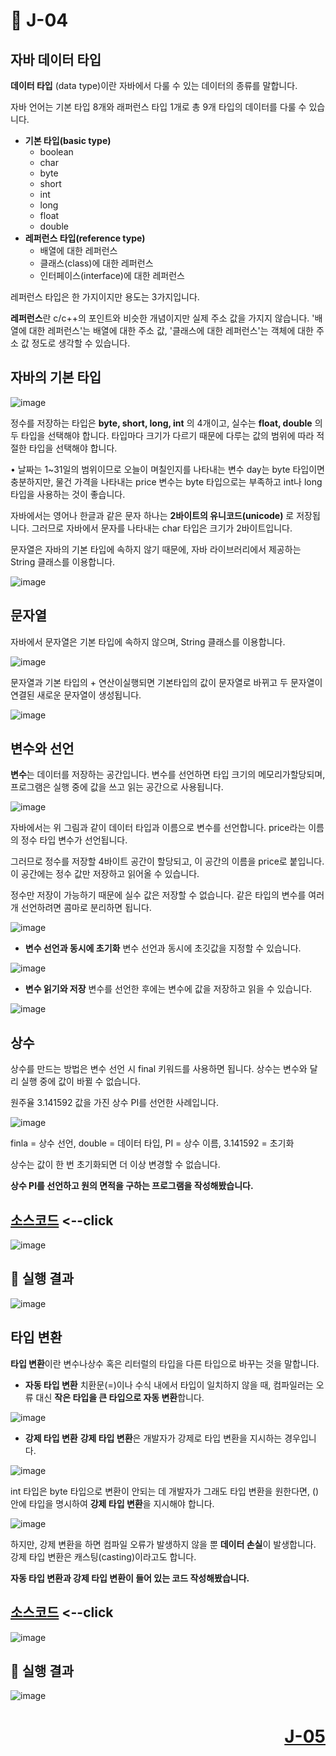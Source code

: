 # 📖 J-04

## **자바 데이터 타입**
**데이터 타입** (data type)이란 자바에서 다룰 수 있는 데이터의 종류를 말합니다. 

자바 언어는 기본 타입 8개와 래퍼런스 타입 1개로 총 9개 타입의 데이터를 다룰 수 있습니다.


* **기본 타입(basic type)**
  * boolean
  * char
  * byte
  * short
  * int
  * long
  * float
  * double
* **레퍼런스 타입(reference type)**
  * 배열에 대한 레퍼런스
  * 클래스(class)에 대한 레퍼런스
  * 인터페이스(interface)에 대한 레퍼런스

레퍼런스 타입은 한 가지이지만 용도는 3가지입니다.

**레퍼런스**란 c/c++의 포인트와 비슷한 개념이지만 실제 주소 값을 가지지 않습니다. '배열에 대한 레퍼런스'는 배열에 대한 주소 값, '클래스에 대한 레퍼런스'는 객체에 대한 주소 값 정도로 생각할 수 있습니다.

## **자바의 기본 타입**

![image](https://github.com/user-attachments/assets/91a5eede-b143-4864-8cf6-69dd790b3490)

정수를 저장하는 타입은 **byte, short, long, int** 의 4개이고, 실수는 **float, double** 의 두 타입을 선택해야 합니다. 
타입마다 크기가 다르기 때문에 다루는 값의 범위에 따라 적절한 타입을 선택해야 합니다.

• 날짜는 1~31일의 범위이므로 오늘이 며칠인지를 나타내는 변수 day는 byte 타입이면 충분하지만, 물건 가격을 나타내는 price 변수는 byte 타입으로는 부족하고 int나 long 타입을 사용하는 것이 좋습니다.

자바에서는 영어나 한글과 같은 문자 하나는 **2바이트의 유니코드(unicode)** 로 저장됩니다. 그러므로 자바에서 문자를 나타내는 char 타입은 크기가 2바이트입니다.

문자열은 자바의 기본 타입에 속하지 않기 때문에, 자바 라이브러리에서 제공하는 String 클래스를 이용합니다.

![image](https://github.com/user-attachments/assets/a1aa4505-ca9c-48bf-90d0-63ae9d0d4fb1)

## **문자열**
자바에서 문자열은 기본 타입에 속하지 않으며, String 클래스를 이용합니다.

![image](https://github.com/user-attachments/assets/a34109fd-b5e9-4cb2-99a5-fcf352214f32)

문자열과 기본 타입의 + 연산이실행되면 기본타입의 값이 문자열로 바뀌고 두 문자열이 연결된 새로운 문자열이 생성됩니다.

![image](https://github.com/user-attachments/assets/0a776830-ecf7-44cc-b471-c4cff03ca2de)

## **변수와 선언**
**변수**는 데이터를 저장하는 공간입니다. 변수를 선언하면 타입 크기의 메모리가할당되며, 프로그램은 실행 중에 값을 쓰고 읽는 공간으로 사용됩니다.

![image](https://github.com/user-attachments/assets/e960e0de-ce91-4ce8-a233-c84292ae86e9)

자바에서는 위 그림과 같이 데이터 타입과 이름으로 변수를 선언합니다.
price라는 이름의 정수 타입 변수가 선언됩니다. 

그러므로 정수를 저장할 4바이트 공간이 할당되고, 이 공간의 이름을 price로 붙입니다. 이 공간에는 정수 값만 저장하고 읽어올 수 있습니다.

정수만 저장이 가능하기 때문에 실수 값은 저장할 수 없습니다.
같은 타입의 변수를 여러 개 선언하려면 콤마로 분리하면 됩니다.

![image](https://github.com/user-attachments/assets/955b3ea1-8690-4c1e-9701-581835d01721)

* **변수 선언과 동시에 초기화**
변수 선언과 동시에 초깃값을 지정할 수 있습니다.

![image](https://github.com/user-attachments/assets/de5d37ba-5326-465c-a473-3f3d2bf3e5a5)

* **변수 읽기와 저장**
변수를 선언한 후에는 변수에 값을 저장하고 읽을 수 있습니다.

![image](https://github.com/user-attachments/assets/279c2ecf-d96e-48ff-b988-97b19c748e61)

## **상수**
상수를 만드는 방법은 변수 선언 시 final 키워드를 사용하면 됩니다. 상수는 변수와 달리 실행 중에 값이 바뀔 수 없습니다.

원주율 3.141592 값을 가진 상수 PI를 선언한 사례입니다.

![image](https://github.com/user-attachments/assets/cda12880-f339-4cca-bc2d-d141b2453016)

finla = 상수 선언, double = 데이터 타입, PI = 상수 이름, 3.141592 = 초기화

상수는 값이 한 번 초기화되면 더 이상 변경할 수 없습니다.

**상수 PI를 선언하고 원의 면적을 구하는 프로그램을 작성해봤습니다.**

[소스코드](./J04_1.java) <--click
---

![image](https://github.com/user-attachments/assets/c39c96ac-587a-40f1-8947-299320d95bc2)

📘 실행 결과
---

![image](https://github.com/user-attachments/assets/1434fec0-71b6-4664-9333-de4c0f95ab38)

## **타입 변환**
**타입 변환**이란 변수나상수 혹은 리터럴의 타입을 다른 타입으로 바꾸는 것을 말합니다.

* **자동 타입 변환**
치환문(=)이나 수식 내에서 타입이 일치하지 않을 때, 컴파일러는 오류 대신 **작은 타입을 큰 타입으로 자동 변환**합니다.

![image](https://github.com/user-attachments/assets/6c38db8a-54b3-494b-a34d-376bf6353f7d)

* **강제 타입 변환**
**강제 타입 변환**은 개발자가 강제로 타입 변환을 지시하는 경우입니다.

![image](https://github.com/user-attachments/assets/95244315-9b03-429e-b5c0-45aab21480c7)

int 타입은 byte 타입으로 변환이 안되는 데 개발자가 그래도 타입 변환을 원한다면, () 안에 타입을 명시하여 **강제 타입 변환**을 지시해야 합니다.

![image](https://github.com/user-attachments/assets/6a7cc866-9ee6-4ae3-8694-9ff6332e4015)

하지만, 강제 변환을 하면 컴파일 오류가 발생하지 않을 뿐 **데이터 손실**이 발생합니다. 강제 타입 변환은 캐스팅(casting)이라고도 합니다.

**자동 타입 변환과 강제 타입 변환이 들어 있는 코드 작성해봤습니다.**

[소스코드](./J04_2.java) <--click
---

![image](https://github.com/user-attachments/assets/69072db7-c398-46fe-80dd-6f9521469366)

📘 실행 결과
---

![image](https://github.com/user-attachments/assets/9b97d9f6-7de4-4e97-9932-34d9570e538c)

# <p align="right">[J-05](./J_05.md)</p>
